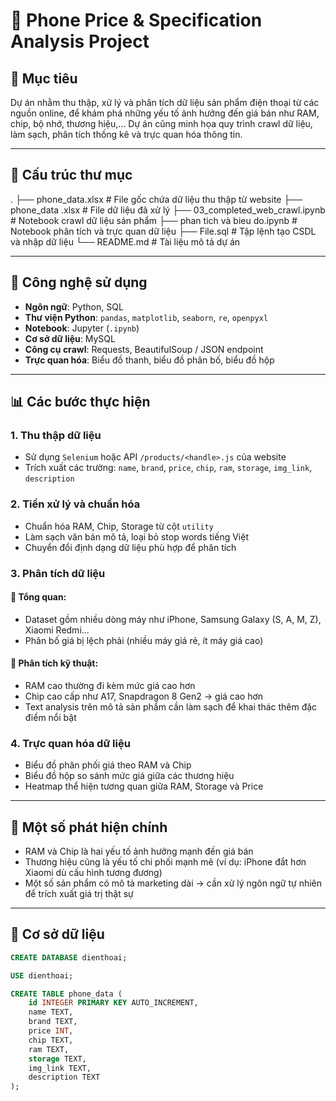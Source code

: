 # 📱 Phone Price & Specification Analysis Project

## 🧾 Mục tiêu

Dự án nhằm thu thập, xử lý và phân tích dữ liệu sản phẩm điện thoại từ các nguồn online, để khám phá những yếu tố ảnh hưởng đến giá bán như RAM, chip, bộ nhớ, thương hiệu,... Dự án cũng minh họa quy trình crawl dữ liệu, làm sạch, phân tích thống kê và trực quan hóa thông tin.

---

## 📂 Cấu trúc thư mục

.
├── phone_data.xlsx                   # File gốc chứa dữ liệu thu thập từ website
├── phone_data <date>.xlsx           # File dữ liệu đã xử lý
├── 03_completed_web_crawl.ipynb     # Notebook crawl dữ liệu sản phẩm
├── phan tich và bieu do.ipynb       # Notebook phân tích và trực quan dữ liệu
├── File.sql                         # Tập lệnh tạo CSDL và nhập dữ liệu
└── README.md                        # Tài liệu mô tả dự án

---

## 🧪 Công nghệ sử dụng

- **Ngôn ngữ**: Python, SQL
- **Thư viện Python**: `pandas`, `matplotlib`, `seaborn`, `re`, `openpyxl`
- **Notebook**: Jupyter (`.ipynb`)
- **Cơ sở dữ liệu**: MySQL
- **Công cụ crawl**: Requests, BeautifulSoup / JSON endpoint
- **Trực quan hóa**: Biểu đồ thanh, biểu đồ phân bố, biểu đồ hộp

---

## 📊 Các bước thực hiện

### 1. Thu thập dữ liệu
- Sử dụng `Selenium` hoặc API `/products/<handle>.js` của website
- Trích xuất các trường: `name`, `brand`, `price`, `chip`, `ram`, `storage`, `img_link`, `description`

### 2. Tiền xử lý và chuẩn hóa
- Chuẩn hóa RAM, Chip, Storage từ cột `utility`
- Làm sạch văn bản mô tả, loại bỏ stop words tiếng Việt
- Chuyển đổi định dạng dữ liệu phù hợp để phân tích

### 3. Phân tích dữ liệu

#### 🔹 Tổng quan:
- Dataset gồm nhiều dòng máy như iPhone, Samsung Galaxy (S, A, M, Z), Xiaomi Redmi...
- Phân bố giá bị lệch phải (nhiều máy giá rẻ, ít máy giá cao)

#### 🔹 Phân tích kỹ thuật:
- RAM cao thường đi kèm mức giá cao hơn
- Chip cao cấp như A17, Snapdragon 8 Gen2 → giá cao hơn
- Text analysis trên mô tả sản phẩm cần làm sạch để khai thác thêm đặc điểm nổi bật

### 4. Trực quan hóa dữ liệu
- Biểu đồ phân phối giá theo RAM và Chip
- Biểu đồ hộp so sánh mức giá giữa các thương hiệu
- Heatmap thể hiện tương quan giữa RAM, Storage và Price

---

## 🧠 Một số phát hiện chính

- RAM và Chip là hai yếu tố ảnh hưởng mạnh đến giá bán
- Thương hiệu cũng là yếu tố chi phối mạnh mẽ (ví dụ: iPhone đắt hơn Xiaomi dù cấu hình tương đương)
- Một số sản phẩm có mô tả marketing dài → cần xử lý ngôn ngữ tự nhiên để trích xuất giá trị thật sự

---

## 🔁 Cơ sở dữ liệu

```sql
CREATE DATABASE dienthoai;

USE dienthoai;

CREATE TABLE phone_data (
    id INTEGER PRIMARY KEY AUTO_INCREMENT,
    name TEXT,
    brand TEXT,
    price INT,
    chip TEXT,
    ram TEXT,
    storage TEXT,
    img_link TEXT,
    description TEXT
);
